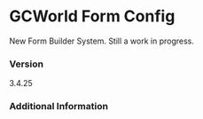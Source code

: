 # GCWorld Form Config

New Form Builder System.  Still a work in progress.




### Version
3.4.25

### Additional Information
